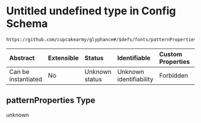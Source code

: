 # Untitled undefined type in Config Schema

```txt
https://github.com/cupcakearmy/glyphance#/$defs/fonts/patternProperties
```



| Abstract            | Extensible | Status         | Identifiable            | Custom Properties | Additional Properties | Access Restrictions | Defined In                                                                        |
| :------------------ | :--------- | :------------- | :---------------------- | :---------------- | :-------------------- | :------------------ | :-------------------------------------------------------------------------------- |
| Can be instantiated | No         | Unknown status | Unknown identifiability | Forbidden         | Allowed               | none                | [glyphance.schema.json\*](../../out/glyphance.schema.json "open original schema") |

## patternProperties Type

unknown
